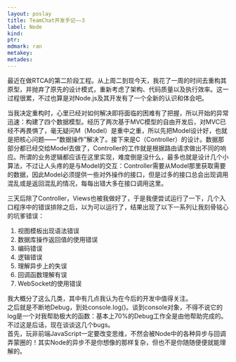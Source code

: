 ```yaml
---
layout: poslay
title: TeamChat开发手记——3
label: Node
kind: 
ptr: 
mdmark: ran
metakey:
metades:
---
```


最近在做RTCA的第二阶段工程。从上周二到现今天，我花了一周的时间去重构其原型，并抛弃了原先的设计模式，重新考虑了架构、代码质量以及执行效率。这一过程很累，不过也算是对Node.js及其开发有了一个全新的认识和体会吧。

当我决定重构时，心里已经对如何解决即将面临的困难有了把握，所以开始的异常迅速：构建了四个数据模型。经历了两次基于MVC模型的自由开发后，对MVC已经不再畏惧了，毫无疑问M（Model）是重中之重，所以先把Model设计好，也就是把核心问题——“数据操作”解决了。接下来是C（Controller）的设计。数据那部分都已经交给Model去做了，Controller的工作就是根据路由请求做出不同的响应。所谓的业务逻辑都应该在这里实现，难度倒是没什么，最多也就是设计几个小算法，不过让人头疼的是与Model的交互：Controller需要从Model那里获取需要的数据，因此Model必须提供一些对外操作的接口，但是过多的接口总会出现调用混乱或是返回混乱的情况，每每出错大多在接口调用这里。

三天后除了Controller，Views也被我做好了，于是我便尝试运行了一下，几个入口程序中的错误排除之后，以为可以运行了，结果出现了以下一系列让我刻骨铭心的坑爹错误：

1. 视图模板出现语法错误
2. 数据库操作返回值的使用错误
3. 编码错误
4. 逻辑错误
5. 理解异步上的失误
6. 回调函数理解有误
7. WebSocket的使用错误

我大概分了这么几类，其中有几点我认为在今后的开发中值得关注。  
之后就是不断地Debug，到处console.log()。谈到console对象，不得不说它的log是一个对我帮助极大的函数：基本上70%的Debug工作全是由他帮助完成的。不过这是后话，现在谈谈这几个bugs。  
首先，玩非前端JavaScript一定要改变思维，不然会被Node中的各种异步与回调弄蒙圈的！其实Node的异步不是你想像的那样复杂，但也不是你随随便便就能理解的。